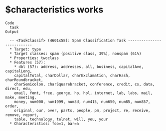 # $characteristics works

    Code
      task
    Output
      
      -- <TaskClassif> (4601x58): Spam Classification Task ---------------------------
      * Target: type
      * Target classes: spam (positive class, 39%), nonspam (61%)
      * Properties: twoclass
      * Features (57):
        * dbl (57): address, addresses, all, business, capitalAve, capitalLong,
        capitalTotal, charDollar, charExclamation, charHash, charRoundbracket,
        charSemicolon, charSquarebracket, conference, credit, cs, data, direct, edu,
        email, font, free, george, hp, hpl, internet, lab, labs, mail, make, meeting,
        money, num000, num1999, num3d, num415, num650, num85, num857, order,
        original, our, over, parts, people, pm, project, re, receive, remove, report,
        table, technology, telnet, will, you, your
      * Characteristics: foo=1, bar=a

